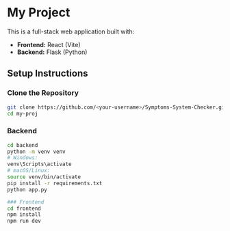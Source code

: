# My Project
This is a full-stack web application built with:

- **Frontend:** React (Vite)
- **Backend:** Flask (Python)

## Setup Instructions
### Clone the Repository
```bash
git clone https://github.com/<your-username>/Symptoms-System-Checker.git
cd my-proj
```

### Backend
```bash
cd backend
python -m venv venv
# Windows:
venv\Scripts\activate
# macOS/Linux:
source venv/bin/activate
pip install -r requirements.txt
python app.py
```

```bash
### Frontend
cd frontend
npm install
npm run dev
```
